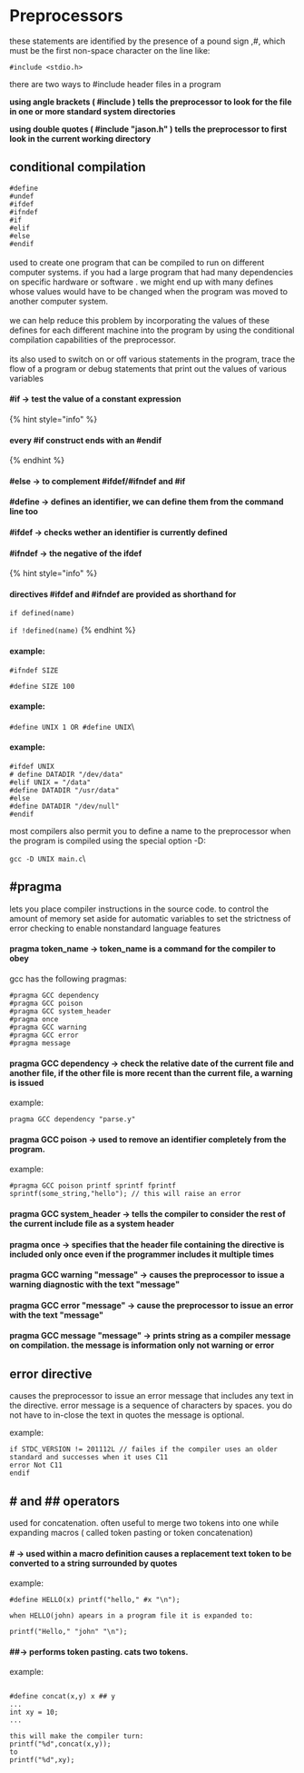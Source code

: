 # Preprocessors

these statements are identified by the presence of a pound sign ,#, which must be the first non-space character on the line like:

```
#include <stdio.h>
```

there are two ways to #include header files in a program

**using angle brackets ( #include ) tells the preprocessor to look for the file in one or more standard system directories**

**using double quotes ( #include "jason.h" ) tells the preprocessor to first look in the current working directory**

## conditional compilation

`#define`\
`#undef`\
`#ifdef`\
`#ifndef`\
`#if`\
`#elif`\
`#else`\
`#endif`\
\
used to create one program that can be compiled to run on different computer systems. if you had a large program that had many dependencies on specific hardware or software . we might end up with many defines whose values would have to be changed when the program was moved to another computer system.\
\
we can help reduce this problem by incorporating the values of these defines for each different machine into the program by using the conditional compilation capabilities of the preprocessor.\
\
its also used to switch on or off various statements in the program, trace the flow of a program or debug statements that print out the values of various variables



#### #if → test the value of a constant expression

{% hint style="info" %}
#### every #if construct ends with an #endif
{% endhint %}

#### #else → to complement #ifdef/#ifndef and #if

#### #define → defines an identifier, we can define them from the command line too

#### #ifdef → checks wether an identifier is currently defined

#### #ifndef → the negative of the ifdef

{% hint style="info" %}
#### directives #ifdef and #ifndef are provided as shorthand for

`if defined(name)`

`if !defined(name)`
{% endhint %}

#### example:

`#ifndef SIZE `

`#define SIZE 100`

#### example:

`#define UNIX 1 OR #define UNIX`\


#### example:

```
#ifdef UNIX
# define DATADIR "/dev/data"
#elif UNIX = "/data"
#define DATADIR "/usr/data"
#else
#define DATADIR "/dev/null"
#endif
```

most compilers also permit you to define a name to the preprocessor when the program is compiled using the special option -D:

`gcc -D UNIX main.c`\


## #pragma

lets you place compiler instructions in the source code. to control the amount of memory set aside for automatic variables to set the strictness of error checking to enable nonstandard language features

#### pragma token\_name → token\_name is a command for the compiler to obey

gcc has the following pragmas:

```
#pragma GCC dependency
#pragma GCC poison
#pragma GCC system_header
#pragma once
#pragma GCC warning
#pragma GCC error
#pragma message
```

#### pragma GCC dependency → check the relative date of the current file and another file, if the other file is more recent than the current file, a warning is issued

example:

```
pragma GCC dependency "parse.y"
```

#### pragma GCC poison → used to remove an identifier completely from the program.

example:

```
#pragma GCC poison printf sprintf fprintf
sprintf(some_string,"hello"); // this will raise an error
```

#### pragma GCC system\_header → tells the compiler to consider the rest of the current include file as a system header

#### pragma once → specifies that the header file containing the directive is included only once even if the programmer includes it multiple times

#### pragma GCC warning "message" →  causes the preprocessor to issue a warning diagnostic with the text "message"

#### pragma GCC error "message" → cause the preprocessor to issue an error with the text "message"

#### pragma GCC message "message" → prints string as a compiler message on compilation. the message is information only not warning or error

## error directive

causes the preprocessor to issue an error message that includes any text in the directive. error message is a sequence of characters by spaces. you do not have to in-close the text in quotes the message is optional.

example:

```
if STDC_VERSION != 201112L // failes if the compiler uses an older standard and successes when it uses C11
error Not C11
endif
```

## # and ## operators

used for concatenation. often useful to merge two tokens into one while expanding macros ( called token pasting or token concatenation)

#### # →  used within a macro definition causes a replacement text token to be converted to a string surrounded by quotes

example:

```
#define HELLO(x) printf("hello," #x "\n");

when HELLO(john) apears in a program file it is expanded to:

printf("Hello," "john" "\n");
```

#### ##→ performs token pasting. cats two tokens.

example:

```

#define concat(x,y) x ## y
...
int xy = 10;
...

this will make the compiler turn:
printf("%d",concat(x,y));
to 
printf("%d",xy);
```
